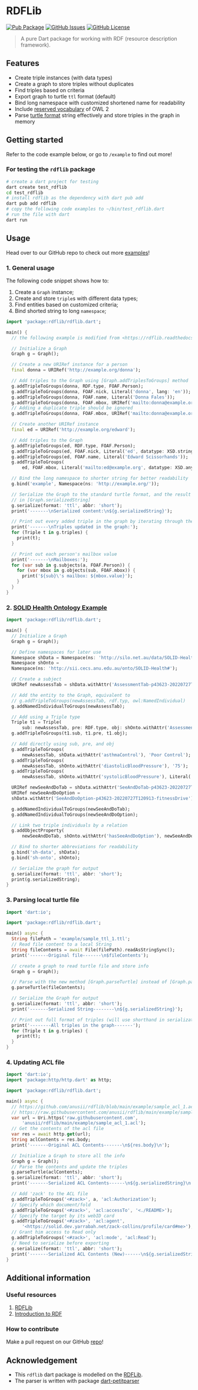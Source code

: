 # RDFLib

[![Pub Package](https://img.shields.io/pub/v/rdflib)](https://pub.dev/packages/rdflib)
[![GitHub Issues](https://img.shields.io/github/issues/anusii/rdflib)](https://github.com/anusii/rdflib/issues)
[![GitHub License](https://img.shields.io/github/license/anusii/rdflib)](https://raw.githubusercontent.com/anusii/rdflib/main/LICENSE)

> A pure Dart package for working with RDF (resource description framework).

## Features

- Create triple instances (with data types)
- Create a graph to store triples without duplicates
- Find triples based on criteria
- Export graph to turtle `ttl` format (default)
- Bind long namespace with customized shortened name for readability
- Include [reserved vocabulary](https://www.w3.org/TR/owl-syntax/#IRIs) of OWL 2
- Parse [turtle format](https://www.w3.org/TR/turtle/#sec-grammar-grammar) string effectively and
  store triples in the graph in memory

## Getting started

Refer to the code example below, or go to `/example` to find out more!

### For testing the `rdflib` package

```bash
# create a dart project for testing
dart create test_rdflib
cd test_rdflib
# install rdflib as the dependency with dart pub add
dart pub add rdflib
# copy the following code examples to ~/bin/test_rdflib.dart
# run the file with dart
dart run
```

## Usage

Head over to our GitHub repo to check out
more [examples](https://github.com/anusii/rdfgraph/tree/main/example)!

### 1. General usage

The following code snippet shows how to:

1. Create a `Graph` instance;
2. Create and store `triple`s with different data types;
3. Find entities based on customized criteria;
4. Bind shorted string to long `namespace`;

```dart
import 'package:rdflib/rdflib.dart';

main() {
  // the following example is modified from <https://rdflib.readthedocs.io/en/stable/gettingstarted.html#a-more-extensive-example>

  // Initialize a Graph
  Graph g = Graph();

  // Create a new URIRef instance for a person
  final donna = URIRef('http://example.org/donna');

  // Add triples to the Graph using [Graph.addTriplesToGroups] method
  g.addTripleToGroups(donna, RDF.type, FOAF.Person);
  g.addTripleToGroups(donna, FOAF.nick, Literal('donna', lang: 'en'));
  g.addTripleToGroups(donna, FOAF.name, Literal('Donna Fales'));
  g.addTripleToGroups(donna, FOAF.mbox, URIRef('mailto:donna@example.org'));
  // Adding a duplicate triple should be ignored
  g.addTripleToGroups(donna, FOAF.mbox, URIRef('mailto:donna@example.org'));

  // Create another URIRef instance
  final ed = URIRef('http://example.org/edward');

  // Add triples to the Graph
  g.addTripleToGroups(ed, RDF.type, FOAF.Person);
  g.addTripleToGroups(ed, FOAF.nick, Literal('ed', datatype: XSD.string));
  g.addTripleToGroups(ed, FOAF.name, Literal('Edward Scissorhands'));
  g.addTripleToGroups(
      ed, FOAF.mbox, Literal('mailto:ed@example.org', datatype: XSD.anyURI));

  // Bind the long namespace to shorter string for better readability
  g.bind('example', Namespace(ns: 'http://example.org/'));

  // Serialize the Graph to the standard turtle format, and the result is stored
  // in [Graph.serializedString]
  g.serialize(format: 'ttl', abbr: 'short');
  print('-------\nSerialized content:\n${g.serializedString}');

  // Print out every added triple in the graph by iterating through the set
  print('-------\nTriples updated in the graph:');
  for (Triple t in g.triples) {
    print(t);
  }

  // Print out each person's mailbox value
  print('-------\nMailboxes:');
  for (var sub in g.subjects(a, FOAF.Person)) {
    for (var mbox in g.objects(sub, FOAF.mbox)) {
      print('${sub}\'s mailbox: ${mbox.value}');
    }
  }
}
```

### 2. [SOLID Health Ontology Example](<https://github.com/anusii/pods/blob/main/datasets/turtle-data/SOLID-Health-Ontology-Example%20-%20(data).ttl>)

```dart
import 'package:rdflib/rdflib.dart';

main() {
  // Initialize a Graph
  Graph g = Graph();

  // Define namespaces for later use
  Namespace shData = Namespace(ns: 'http://silo.net.au/data/SOLID-Health#');
  Namespace shOnto =
  Namespace(ns: 'http://sii.cecs.anu.edu.au/onto/SOLID-Health#');

  // Create a subject
  URIRef newAssessTab = shData.withAttr('AssessmentTab-p43623-20220727T120913');

  // Add the entity to the Graph, equivalent to
  // g.addTripleToGroups(newAssessTab, rdf.typ, owl:NamedIndividual)
  g.addNamedIndividualToGroups(newAssessTab);

  // Add using a Triple type
  Triple t1 = Triple(
      sub: newAssessTab, pre: RDF.type, obj: shOnto.withAttr('AssessmentTab'));
  g.addTripleToGroups(t1.sub, t1.pre, t1.obj);

  // Add directly using sub, pre, and obj
  g.addTripleToGroups(
      newAssessTab, shData.withAttr('asthmaControl'), 'Poor Control');
  g.addTripleToGroups(
      newAssessTab, shOnto.withAttr('diastolicBloodPressure'), '75');
  g.addTripleToGroups(
      newAssessTab, shOnto.withAttr('systolicBloodPressure'), Literal('125.0'));

  URIRef newSeeAndDoTab = shData.withAttr('SeeAndDoTab-p43623-20220727T120913');
  URIRef newSeeAndDoOption =
  shData.withAttr('SeeAndDoOption-p43623-20220727T120913-fitnessDrive');

  g.addNamedIndividualToGroups(newSeeAndDoTab);
  g.addNamedIndividualToGroups(newSeeAndDoOption);

  // Link two triple individuals by a relation
  g.addObjectProperty(
      newSeeAndDoTab, shOnto.withAttr('hasSeeAndDoOption'), newSeeAndDoOption);

  // Bind to shorter abbreviations for readability
  g.bind('sh-data', shData);
  g.bind('sh-onto', shOnto);

  // Serialize the graph for output
  g.serialize(format: 'ttl', abbr: 'short');
  print(g.serializedString);
}

```

### 3. Parsing local turtle file

```dart
import 'dart:io';

import 'package:rdflib/rdflib.dart';

main() async {
  String filePath = 'example/sample_ttl_1.ttl';
  // Read file content to a local String
  String fileContents = await File(filePath).readAsStringSync();
  print('-------Original file-------\n$fileContents');

  // create a graph to read turtle file and store info
  Graph g = Graph();

  // Parse with the new method [Graph.parseTurtle] instead of [Graph.parse] (deprecated)
  g.parseTurtle(fileContents);

  // Serialize the Graph for output
  g.serialize(format: 'ttl', abbr: 'short');
  print('-------Serialized String--------\n${g.serializedString}');

  // Print out full format of triples (will use shorthand in serialization/export)
  print('--------All triples in the graph-------');
  for (Triple t in g.triples) {
    print(t);
  }
}

```

### 4. Updating ACL file

```dart
import 'dart:io';
import 'package:http/http.dart' as http;

import 'package:rdflib/rdflib.dart';

main() async {
  // https://github.com/anusii/rdflib/blob/main/example/sample_acl_1.acl
  // https://raw.githubusercontent.com/anusii/rdflib/main/example/sample_acl_1.acl
  var url = Uri.https('raw.githubusercontent.com',
      'anusii/rdflib/main/example/sample_acl_1.acl');
  // Get the contents of the acl file
  var res = await http.get(url);
  String aclContents = res.body;
  print('-------Original ACL Contents-------\n${res.body}\n');

  // Initialize a Graph to store all the info
  Graph g = Graph();
  // Parse the contents and update the triples
  g.parseTurtle(aclContents);
  g.serialize(format: 'ttl', abbr: 'short');
  print('-------Serialized ACL Contents------\n${g.serializedString}\n');

  // Add 'zack' to the ACL file
  g.addTripleToGroups('<#zack>', a, 'acl:Authorization');
  // Specify which document/fold
  g.addTripleToGroups('<#zack>', 'acl:accessTo', '<./README>');
  // Specify the target by its webID card
  g.addTripleToGroups('<#zack>', 'acl:agent',
      '<https://solid.dev.yarrabah.net/zack-collins/profile/card#me>');
  // Grant him access to Read only
  g.addTripleToGroups('<#zack>', 'acl:mode', 'acl:Read');
  // Need to serialize before exporting
  g.serialize(format: 'ttl', abbr: 'short');
  print('-------Serialized ACL Contents (New)------\n${g.serializedString}\n');
}

```

## Additional information

### Useful resources

1. [RDFLib](https://github.com/RDFLib/rdflib)
2. [Introduction to RDF](https://www.w3.org/TR/rdf11-primer/)

### How to contribute

Make a pull request on our GitHub [repo](https://github.com/anusii/rdflib)!

## Acknowledgement

- This `rdflib` dart package is modelled on the [RDFLib](https://rdflib.readthedocs.io/).
- The parser is written with
  package [dart-petitparser](https://github.com/petitparser/dart-petitparser)
